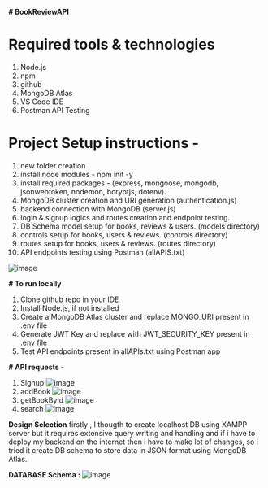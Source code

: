 ****﻿# BookReviewAPI****

# Required tools & technologies
  1. Node.js
  2. npm
  3. github
  4. MongoDB Atlas
  5. VS Code IDE
  6. Postman API Testing

# Project Setup instructions - 
  1. new folder creation
  2. install node modules - npm init -y
  3. install required packages - (express, mongoose, mongodb, jsonwebtoken, nodemon, bcryptjs, dotenv).
  4. MongoDB cluster creation and URI generation (authentication.js)
  5. backend connection with MongoDB (server.js)
  6. login & signup logics and routes creation and endpoint testing.
  7. DB Schema model setup for books, reviews & users. (models directory)
  8. controls setup for books, users & reviews. (controls directory)
  9. routes setup for books, users & reviews. (routes directory)
  10. API endpoints testing using Postman (allAPIS.txt)

![image](https://github.com/user-attachments/assets/18a436e1-3497-45bf-a7e5-c54ee218ae8e)


**# To run locally**
  1. Clone github repo in your IDE
  2. Install Node.js, if not installed
  3. Create a MongoDB Atlas cluster and replace MONGO_URI present in .env file
  4. Generate JWT Key and replace with JWT_SECURITY_KEY present in .env file
  5. Test API endpoints present in allAPIs.txt using Postman app

**# API requests -**
1. Signup ![image](https://github.com/user-attachments/assets/eda326e6-d7e1-4735-b5a0-445cdb9fcf3a)
2. addBook ![image](https://github.com/user-attachments/assets/1eaf9940-b455-4637-ab29-1466c911b109)
3. getBookById ![image](https://github.com/user-attachments/assets/26332340-29a2-480f-8a4a-2ad6f18459f4)
4. search ![image](https://github.com/user-attachments/assets/1fed3bc9-2046-403e-b029-ac160cddc51a)

**Design Selection**
 firstly , I thougth to create localhost DB using XAMPP server but it requires extensive query writing and handling and if i have to deploy my backend on the internet then i have to make lot of changes,
 so i tried it create DB schema to store data in JSON format using MongoDB Atlas.

 **DATABASE Schema :**
 ![image](https://github.com/user-attachments/assets/1510f7cd-6ec2-4e5e-99e0-5ac643b9144d)
